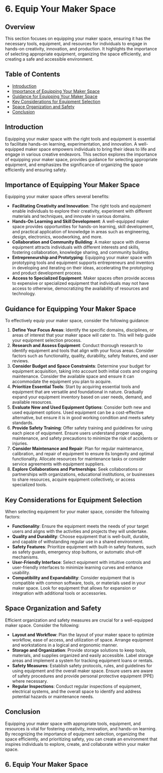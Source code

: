 # 6. Equip Your Maker Space

## Overview
This section focuses on equipping your maker space, ensuring it has the necessary tools, equipment, and resources for individuals to engage in hands-on creativity, innovation, and production. It highlights the importance of selecting appropriate equipment, organizing the space efficiently, and creating a safe and accessible environment.

## Table of Contents
- [Introduction](#introduction)
- [Importance of Equipping Your Maker Space](#importance-of-equipping-your-maker-space)
- [Guidance for Equipping Your Maker Space](#guidance-for-equipping-your-maker-space)
- [Key Considerations for Equipment Selection](#key-considerations-for-equipment-selection)
- [Space Organization and Safety](#space-organization-and-safety)
- [Conclusion](#conclusion)

## Introduction
Equipping your maker space with the right tools and equipment is essential to facilitate hands-on learning, experimentation, and innovation. A well-equipped maker space empowers individuals to bring their ideas to life and engage in various creative endeavors. This section explores the importance of equipping your maker space, provides guidance for selecting appropriate equipment, and emphasizes the significance of organizing the space efficiently and ensuring safety.

## Importance of Equipping Your Maker Space
Equipping your maker space offers several benefits:
- **Facilitating Creativity and Innovation**: The right tools and equipment enable individuals to explore their creativity, experiment with different materials and techniques, and innovate in various domains.
- **Hands-On Learning and Skill Development**: A well-equipped maker space provides opportunities for hands-on learning, skill development, and practical application of knowledge in areas such as engineering, design, electronics, woodworking, and more.
- **Collaboration and Community Building**: A maker space with diverse equipment attracts individuals with different interests and skills, fostering collaboration, knowledge sharing, and community building.
- **Entrepreneurship and Prototyping**: Equipping your maker space with prototyping tools and equipment supports entrepreneurs and inventors in developing and iterating on their ideas, accelerating the prototyping and product development process.
- **Access to Specialized Equipment**: Maker spaces often provide access to expensive or specialized equipment that individuals may not have access to otherwise, democratizing the availability of resources and technology.

## Guidance for Equipping Your Maker Space
To effectively equip your maker space, consider the following guidance:
1. **Define Your Focus Areas**: Identify the specific domains, disciplines, or areas of interest that your maker space will cater to. This will help guide your equipment selection process.
2. **Research and Assess Equipment**: Conduct thorough research to identify equipment and tools that align with your focus areas. Consider factors such as functionality, quality, durability, safety features, and user reviews.
3. **Consider Budget and Space Constraints**: Determine your budget for equipment acquisition, taking into account both initial costs and ongoing maintenance. Consider the available space and ensure it can accommodate the equipment you plan to acquire.
4. **Prioritize Essential Tools**: Start by acquiring essential tools and equipment that are versatile and foundational in nature. Gradually expand your equipment inventory based on user needs, demand, and available resources.
5. **Evaluate New and Used Equipment Options**: Consider both new and used equipment options. Used equipment can be a cost-effective alternative, but ensure it is in good working condition and meets safety standards.
6. **Provide Safety Training**: Offer safety training and guidelines for using each piece of equipment. Ensure users understand proper usage, maintenance, and safety precautions to minimize the risk of accidents or injuries.
7. **Consider Maintenance and Repair**: Plan for regular maintenance, calibration, and repair of equipment to ensure its longevity and optimal functionality. Allocate resources for maintenance tasks or consider service agreements with equipment suppliers.
8. **Explore Collaborations and Partnerships**: Seek collaborations or partnerships with organizations, educational institutions, or businesses to share resources, acquire equipment collectively, or access specialized tools.

## Key Considerations for Equipment Selection
When selecting equipment for your maker space, consider the following factors:
- **Functionality**: Ensure the equipment meets the needs of your target users and aligns with the activities and projects they will undertake.
- **Quality and Durability**: Choose equipment that is well-built, durable, and capable of withstanding regular use in a shared environment.
- **Safety Features**: Prioritize equipment with built-in safety features, such as safety guards, emergency stop buttons, or automatic shut-off mechanisms.
- **User-Friendly Interface**: Select equipment with intuitive controls and user-friendly interfaces to minimize learning curves and enhance usability.
- **Compatibility and Expandability**: Consider equipment that is compatible with common software, tools, or materials used in your maker space. Look for equipment that allows for expansion or integration with additional tools or accessories.

## Space Organization and Safety
Efficient organization and safety measures are crucial for a well-equipped maker space. Consider the following:
- **Layout and Workflow**: Plan the layout of your maker space to optimize workflow, ease of access, and utilization of space. Arrange equipment and workstations in a logical and ergonomic manner.
- **Storage and Organization**: Provide storage solutions to keep tools, materials, and supplies organized and easily accessible. Label storage areas and implement a system for tracking equipment loans or rentals.
- **Safety Measures**: Establish safety protocols, rules, and guidelines for using equipment and the overall maker space. Ensure users are aware of safety procedures and provide personal protective equipment (PPE) where necessary.
- **Regular Inspections**: Conduct regular inspections of equipment, electrical systems, and the overall space to identify and address potential hazards or maintenance needs.

## Conclusion
Equipping your maker space with appropriate tools, equipment, and resources is vital for fostering creativity, innovation, and hands-on learning. By recognizing the importance of equipment selection, organizing the space efficiently, and prioritizing safety, you can create an environment that inspires individuals to explore, create, and collaborate within your maker space.
## 6. Equip Your Maker Space

